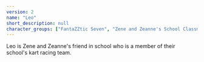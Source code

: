 ```yaml
---
version: 2
name: "Leo"
short_description: null
character_groups: ["FantaZZtic Seven", "Zene and Zeanne's School Classmates"]
---
```


Leo is Zene and Zeanne's friend in school who is a member of their school's kart racing team.